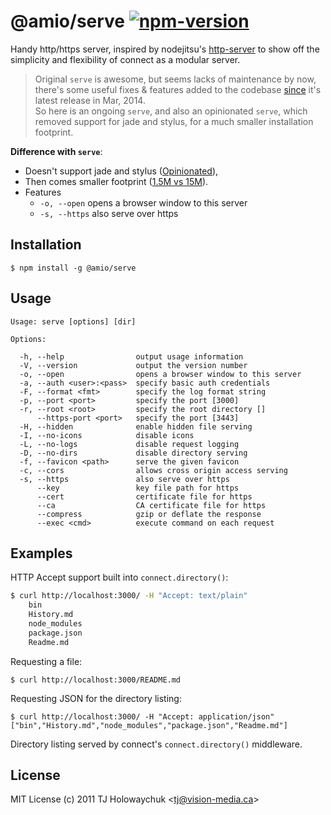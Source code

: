 # @amio/serve [![npm-version][npm-badge]][npm-link]

Handy http/https server, inspired by nodejitsu's [http-server](https://github.com/nodejitsu/http-server) to show off the simplicity and flexibility of connect as a modular server.

> Original `serve` is awesome, but seems lacks of maintenance by now,
> there's some useful fixes & features added to the codebase
> [since](https://github.com/tj/serve/compare/1.4.0...master) it's latest release in Mar, 2014.  
> So here is an ongoing `serve`, and also an opinionated `serve`,
> which removed support for jade and stylus, for a much smaller installation footprint.

**Difference with `serve`**:

- Doesn't support jade and stylus ([Opinionated](https://github.com/amio/serve/issues/2)),
- Then comes smaller footprint ([1.5M vs 15M](https://github.com/amio/serve/issues/2)).
- Features
  - `-o, --open` opens a browser window to this server
  - `-s, --https` also serve over https

## Installation

    $ npm install -g @amio/serve

## Usage

```
Usage: serve [options] [dir]

Options:

  -h, --help                output usage information
  -V, --version             output the version number
  -o, --open                opens a browser window to this server
  -a, --auth <user>:<pass>  specify basic auth credentials
  -F, --format <fmt>        specify the log format string
  -p, --port <port>         specify the port [3000]
  -r, --root <root>         specify the root directory []
      --https-port <port>   specify the port [3443]
  -H, --hidden              enable hidden file serving
  -I, --no-icons            disable icons
  -L, --no-logs             disable request logging
  -D, --no-dirs             disable directory serving
  -f, --favicon <path>      serve the given favicon
  -c, --cors                allows cross origin access serving
  -s, --https               also serve over https
      --key                 key file path for https
      --cert                certificate file for https
      --ca                  CA certificate file for https
      --compress            gzip or deflate the response
      --exec <cmd>          execute command on each request
```

## Examples

HTTP Accept support built into `connect.directory()`:

```bash
$ curl http://localhost:3000/ -H "Accept: text/plain"
    bin
    History.md
    node_modules
    package.json
    Readme.md
```

Requesting a file:

    $ curl http://localhost:3000/README.md

Requesting JSON for the directory listing:

    $ curl http://localhost:3000/ -H "Accept: application/json"
    ["bin","History.md","node_modules","package.json","Readme.md"]

Directory listing served by connect's `connect.directory()` middleware.

## License

MIT License (c) 2011 TJ Holowaychuk &lt;tj@vision-media.ca&gt;

[npm-badge]: https://img.shields.io/npm/v/@amio/serve.svg?style=flat-square
[npm-link]: http://www.npmjs.com/package/@amio/serve
